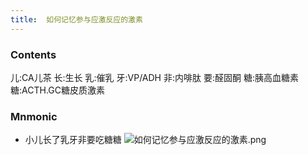 ```yaml
---
title:  如何记忆参与应激反应的激素
--- 
```


### Contents
儿:CA儿茶
长:生长
乳:催乳
牙:VP/ADH
非:内啡肽
要:醛固酮
糖:胰高血糖素
糖:ACTH.GC糖皮质激素
### Mnmonic
- 小儿长了乳牙非要吃糖糖
![如何记忆参与应激反应的激素.png](/note-images/如何记忆参与应激反应的激素.png) 
